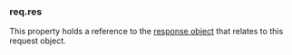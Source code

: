 <h3 id='req.res'>req.res</h3>

This property holds a reference to the <a href="#response">response object</a>
that relates to this request object.
